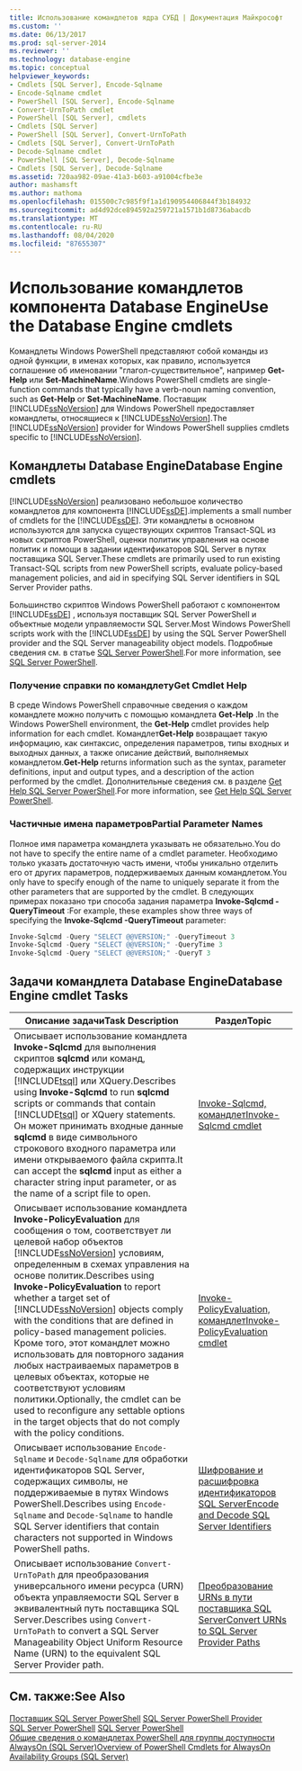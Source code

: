 ```yaml
---
title: Использование командлетов ядра СУБД | Документация Майкрософт
ms.custom: ''
ms.date: 06/13/2017
ms.prod: sql-server-2014
ms.reviewer: ''
ms.technology: database-engine
ms.topic: conceptual
helpviewer_keywords:
- Cmdlets [SQL Server], Encode-Sqlname
- Encode-Sqlname cmdlet
- PowerShell [SQL Server], Encode-Sqlname
- Convert-UrnToPath cmdlet
- PowerShell [SQL Server], cmdlets
- Cmdlets [SQL Server]
- PowerShell [SQL Server], Convert-UrnToPath
- Cmdlets [SQL Server], Convert-UrnToPath
- Decode-Sqlname cmdlet
- PowerShell [SQL Server], Decode-Sqlname
- Cmdlets [SQL Server], Decode-Sqlname
ms.assetid: 720aa982-09ae-41a3-b603-a91004cfbe3e
author: mashamsft
ms.author: mathoma
ms.openlocfilehash: 015500c7c985f9f1a1d190954406844f3b184932
ms.sourcegitcommit: ad4d92dce894592a259721a1571b1d8736abacdb
ms.translationtype: MT
ms.contentlocale: ru-RU
ms.lasthandoff: 08/04/2020
ms.locfileid: "87655307"
---
```

# <a name="use-the-database-engine-cmdlets"></a><span data-ttu-id="fae87-102">Использование командлетов компонента Database Engine</span><span class="sxs-lookup"><span data-stu-id="fae87-102">Use the Database Engine cmdlets</span></span>
  <span data-ttu-id="fae87-103">Командлеты Windows PowerShell представляют собой команды из одной функции, в именах которых, как правило, используется соглашение об именовании "глагол-существительное", например **Get-Help** или **Set-MachineName**.</span><span class="sxs-lookup"><span data-stu-id="fae87-103">Windows PowerShell cmdlets are single-function commands that typically have a verb-noun naming convention, such as **Get-Help** or **Set-MachineName**.</span></span> <span data-ttu-id="fae87-104">Поставщик [!INCLUDE[ssNoVersion](../includes/ssnoversion-md.md)] для Windows PowerShell предоставляет командлеты, относящиеся к [!INCLUDE[ssNoVersion](../includes/ssnoversion-md.md)].</span><span class="sxs-lookup"><span data-stu-id="fae87-104">The [!INCLUDE[ssNoVersion](../includes/ssnoversion-md.md)] provider for Windows PowerShell supplies cmdlets specific to [!INCLUDE[ssNoVersion](../includes/ssnoversion-md.md)].</span></span>  
  
## <a name="database-engine-cmdlets"></a><span data-ttu-id="fae87-105">Командлеты Database Engine</span><span class="sxs-lookup"><span data-stu-id="fae87-105">Database Engine cmdlets</span></span>  
 [!INCLUDE[ssNoVersion](../includes/ssnoversion-md.md)] <span data-ttu-id="fae87-106">реализовано небольшое количество командлетов для компонента [!INCLUDE[ssDE](../includes/ssde-md.md)].</span><span class="sxs-lookup"><span data-stu-id="fae87-106">implements a small number of cmdlets for the [!INCLUDE[ssDE](../includes/ssde-md.md)].</span></span> <span data-ttu-id="fae87-107">Эти командлеты в основном используются для запуска существующих скриптов Transact-SQL из новых скриптов PowerShell, оценки политик управления на основе политик и помощи в задании идентификаторов SQL Server в путях поставщика SQL Server.</span><span class="sxs-lookup"><span data-stu-id="fae87-107">These cmdlets are primarily used to run existing Transact-SQL scripts from new PowerShell scripts, evaluate policy-based management policies, and aid in specifying SQL Server identifiers in SQL Server Provider paths.</span></span>  
  
 <span data-ttu-id="fae87-108">Большинство скриптов Windows PowerShell работают с компонентом [!INCLUDE[ssDE](../includes/ssde-md.md)] , используя поставщик SQL Server PowerShell и объектные модели управляемости SQL Server.</span><span class="sxs-lookup"><span data-stu-id="fae87-108">Most Windows PowerShell scripts work with the [!INCLUDE[ssDE](../includes/ssde-md.md)] by using the SQL Server PowerShell provider and the SQL Server manageability object models.</span></span> <span data-ttu-id="fae87-109">Подробные сведения см. в статье [SQL Server PowerShell](../powershell/sql-server-powershell.md).</span><span class="sxs-lookup"><span data-stu-id="fae87-109">For more information, see [SQL Server PowerShell](../powershell/sql-server-powershell.md).</span></span>  
  
### <a name="get-cmdlet-help"></a><span data-ttu-id="fae87-110">Получение справки по командлету</span><span class="sxs-lookup"><span data-stu-id="fae87-110">Get Cmdlet Help</span></span>  
 <span data-ttu-id="fae87-111">В среде Windows PowerShell справочные сведения о каждом командлете можно получить с помощью командлета **Get-Help** .</span><span class="sxs-lookup"><span data-stu-id="fae87-111">In the Windows PowerShell environment, the **Get-Help** cmdlet provides help information for each cmdlet.</span></span> <span data-ttu-id="fae87-112">Командлет**Get-Help** возвращает такую информацию, как синтаксис, определения параметров, типы входных и выходных данных, а также описание действий, выполняемых командлетом.</span><span class="sxs-lookup"><span data-stu-id="fae87-112">**Get-Help** returns information such as the syntax, parameter definitions, input and output types, and a description of the action performed by the cmdlet.</span></span> <span data-ttu-id="fae87-113">Дополнительные сведения см. в разделе [Get Help SQL Server PowerShell](../../2014/database-engine/get-help-sql-server-powershell.md).</span><span class="sxs-lookup"><span data-stu-id="fae87-113">For more information, see [Get Help SQL Server PowerShell](../../2014/database-engine/get-help-sql-server-powershell.md).</span></span>  
  
### <a name="partial-parameter-names"></a><span data-ttu-id="fae87-114">Частичные имена параметров</span><span class="sxs-lookup"><span data-stu-id="fae87-114">Partial Parameter Names</span></span>  
 <span data-ttu-id="fae87-115">Полное имя параметра командлета указывать не обязательно.</span><span class="sxs-lookup"><span data-stu-id="fae87-115">You do not have to specify the entire name of a cmdlet parameter.</span></span> <span data-ttu-id="fae87-116">Необходимо только указать достаточную часть имени, чтобы уникально отделить его от других параметров, поддерживаемых данным командлетом.</span><span class="sxs-lookup"><span data-stu-id="fae87-116">You only have to specify enough of the name to uniquely separate it from the other parameters that are supported by the cmdlet.</span></span> <span data-ttu-id="fae87-117">В следующих примерах показано три способа задания параметра **Invoke-Sqlcmd -QueryTimeout** :</span><span class="sxs-lookup"><span data-stu-id="fae87-117">For example, these examples show three ways of specifying the **Invoke-Sqlcmd -QueryTimeout** parameter:</span></span>  
  
```powershell
Invoke-Sqlcmd -Query "SELECT @@VERSION;" -QueryTimeout 3  
Invoke-Sqlcmd -Query "SELECT @@VERSION;" -QueryTime 3  
Invoke-Sqlcmd -Query "SELECT @@VERSION;" -QueryT 3  
```  
  
## <a name="database-engine-cmdlet-tasks"></a><span data-ttu-id="fae87-118">Задачи командлета Database Engine</span><span class="sxs-lookup"><span data-stu-id="fae87-118">Database Engine cmdlet Tasks</span></span>  
  
|<span data-ttu-id="fae87-119">Описание задачи</span><span class="sxs-lookup"><span data-stu-id="fae87-119">Task Description</span></span>|<span data-ttu-id="fae87-120">Раздел</span><span class="sxs-lookup"><span data-stu-id="fae87-120">Topic</span></span>|  
|----------------------|-----------|  
|<span data-ttu-id="fae87-121">Описывает использование командлета **Invoke-Sqlcmd** для выполнения скриптов **sqlcmd** или команд, содержащих инструкции [!INCLUDE[tsql](../includes/tsql-md.md)] или XQuery.</span><span class="sxs-lookup"><span data-stu-id="fae87-121">Describes using **Invoke-Sqlcmd** to run **sqlcmd** scripts or commands that contain [!INCLUDE[tsql](../includes/tsql-md.md)] or XQuery statements.</span></span> <span data-ttu-id="fae87-122">Он может принимать входные данные **sqlcmd** в виде символьного строкового входного параметра или имени открываемого файла скрипта.</span><span class="sxs-lookup"><span data-stu-id="fae87-122">It can accept the **sqlcmd** input as either a character string input parameter, or as the name of a script file to open.</span></span>|[<span data-ttu-id="fae87-123">Invoke-Sqlcmd, командлет</span><span class="sxs-lookup"><span data-stu-id="fae87-123">Invoke-Sqlcmd cmdlet</span></span>](../../2014/database-engine/invoke-sqlcmd-cmdlet.md)|  
|<span data-ttu-id="fae87-124">Описывает использование командлета **Invoke-PolicyEvaluation** для сообщения о том, соответствует ли целевой набор объектов [!INCLUDE[ssNoVersion](../includes/ssnoversion-md.md)] условиям, определенным в схемах управления на основе политик.</span><span class="sxs-lookup"><span data-stu-id="fae87-124">Describes using **Invoke-PolicyEvaluation** to report whether a target set of [!INCLUDE[ssNoVersion](../includes/ssnoversion-md.md)] objects comply with the conditions that are defined in policy-based management policies.</span></span> <span data-ttu-id="fae87-125">Кроме того, этот командлет можно использовать для повторного задания любых настраиваемых параметров в целевых объектах, которые не соответствуют условиям политики.</span><span class="sxs-lookup"><span data-stu-id="fae87-125">Optionally, the cmdlet can be used to reconfigure any settable options in the target objects that do not comply with the policy conditions.</span></span>|[<span data-ttu-id="fae87-126">Invoke-PolicyEvaluation, командлет</span><span class="sxs-lookup"><span data-stu-id="fae87-126">Invoke-PolicyEvaluation cmdlet</span></span>](../../2014/database-engine/invoke-policyevaluation-cmdlet.md)|  
|<span data-ttu-id="fae87-127">Описывает использование `Encode-Sqlname` и `Decode-Sqlname` для обработки идентификаторов SQL Server, содержащих символы, не поддерживаемые в путях Windows PowerShell.</span><span class="sxs-lookup"><span data-stu-id="fae87-127">Describes using `Encode-Sqlname` and `Decode-Sqlname` to handle SQL Server identifiers that contain characters not supported in Windows PowerShell paths.</span></span>|[<span data-ttu-id="fae87-128">Шифрование и расшифровка идентификаторов SQL Server</span><span class="sxs-lookup"><span data-stu-id="fae87-128">Encode and Decode SQL Server Identifiers</span></span>](../powershell/encode-and-decode-sql-server-identifiers.md)|  
|<span data-ttu-id="fae87-129">Описывает использование `Convert-UrnToPath` для преобразования универсального имени ресурса (URN) объекта управляемости SQL Server в эквивалентный путь поставщика SQL Server.</span><span class="sxs-lookup"><span data-stu-id="fae87-129">Describes using `Convert-UrnToPath` to convert a SQL Server Manageability Object Uniform Resource Name (URN) to the equivalent SQL Server Provider path.</span></span>|[<span data-ttu-id="fae87-130">Преобразование URNs в пути поставщика SQL Server</span><span class="sxs-lookup"><span data-stu-id="fae87-130">Convert URNs to SQL Server Provider Paths</span></span>](../../2014/database-engine/convert-urns-to-sql-server-provider-paths.md)|  
  
## <a name="see-also"></a><span data-ttu-id="fae87-131">См. также:</span><span class="sxs-lookup"><span data-stu-id="fae87-131">See Also</span></span>  
 <span data-ttu-id="fae87-132">[Поставщик SQL Server PowerShell](../powershell/sql-server-powershell-provider.md) </span><span class="sxs-lookup"><span data-stu-id="fae87-132">[SQL Server PowerShell Provider](../powershell/sql-server-powershell-provider.md) </span></span>  
 <span data-ttu-id="fae87-133">[SQL Server PowerShell](../powershell/sql-server-powershell.md) </span><span class="sxs-lookup"><span data-stu-id="fae87-133">[SQL Server PowerShell](../powershell/sql-server-powershell.md) </span></span>  
 [<span data-ttu-id="fae87-134">Общие сведения о командлетах PowerShell для группы доступности AlwaysOn &#40;SQL Server&#41;</span><span class="sxs-lookup"><span data-stu-id="fae87-134">Overview of PowerShell Cmdlets for AlwaysOn Availability Groups &#40;SQL Server&#41;</span></span>](availability-groups/windows/overview-of-powershell-cmdlets-for-always-on-availability-groups-sql-server.md)  
  
  

